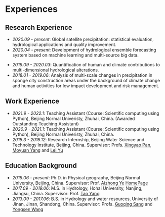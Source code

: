 # Experiences

## Research Experience
- *2020.09 - present*: Global satellite precipitation: statistical evaluation, hydrological applications and quality improvement. 
- *2020.04 - present*: Development of hydrological ensemble forecasting system based on machine learning and multi-source big data.
<!-- - *2020.8 - present*: The Second Tibetan Plateau Scientific Expedition and Research Program (No. 2019QZKK0405) -->
- *2019.09 - 2020.03*: Quantification of human and climate contributions to multi-dimensional hydrological alterations.
- *2018.01 - 2019.06*: Analysis of multi-scale changes in precipitation in sponge city construction areas under the background of climate change and human activities for low impact development and risk management.


## Work Experience
- *2021.9 - 2022.1*: Teaching Assistant (Course: Scientific computing using Python), Beijing Normal Univeristy, Zhuhai, China. (Awarded Outstanding Teaching Assistant)
- *2020.9 - 2021.1*: Teaching Assistant (Course: Scientific computing using Python), Beijing Normal Univeristy, Zhuhai, China.
- *2018.3 - 2018.12*: Research Internship, Beijing Water Science and Technology Institute, Beijing, China. Supervisor: Profs. [Xingyao Pan](https://www.bwsti.com/Articlepeopleshow.aspx?lmid=1114&cls=1061&cid=2703), [Moyuan Yang](https://www.bwsti.com/articlepeopleshow.aspx?lmid=1114&cls=1061&cid=3485) and [Lei Yu](https://www.bwsti.com/articlepeopleshow.aspx?lmid=1114&cls=1061&cid=3489)

## Education Background
- *2019.06 - present*: Ph.D. in Physical geography, Beijing Normal University, Beijing, China. Supervisor: Prof. [Aizhong Ye](https://geot.bnu.edu.cn/Public/htm/news/5/799.html) [HomePage](http://www.hydromodel.cn/Faculty_Students/Faculty/ye.htm)
- *2017.09 - 2019.06*: M.S. in Hydrology, Hohai University, Nanjing, Jiangsu, China.  Supervisor: Prof. [Tao Yang](https://shxy.hhu.edu.cn/2013/0429/c3303a45201/page.htm) 
- *2013.09 - 2017.06*: B.S. in Hydrology and water resources, University of Jinan, Jinan, Shandong, China. Supervisor: Profs. [Guoqing Sang](http://zh.ujn.edu.cn/info/1111/9793.htm) and [Yongsen Wang](http://zh.ujn.edu.cn/info/1112/5572.htm)
